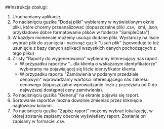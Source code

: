 ﻿##Instrukcja obsługi:
1. Uruchamiamy aplikację.
2. Po naciśnięciu guzika "Dodaj pliki" wybieramy w wyświetlonym oknie pliki, które chcemy przeanalizować (dopuszczalne pliki .csv, .xml, .json; przykładowe dobre formatowanie plików w folderze "SampleData").
3. W każdym momencie możemy usunąć dodane pliki. Wystarczy na liście wybrać plik do usunięcia i nacisnąć guzik "Usuń plik" (spowoduje to też usunięcie z bazy danych aplikacji wszystkich danych pochodzących z tego pliku)
4. Z listy "Raporty do wygenerowania" wybieramy interesujący nas raport.
	* W przypadku raportów "...dla klienta o wskazanym identyfikatorze" wybieramy na pojawiającej się liście identyfikator klienta.
	* W przypadku raportu "Zamówienia w podanym przedziale cenowym" wprowadzamy wartości interesującego nas zakresu cenowego (dopuszczalne wprowadzanie liczb z przedziału od 0 do najwyższej dostępnej ceny zamówienia).
5. Po naciśnięciu guzika "Generuj" na ekranie pojawia się raport.
6. Sortowanie raportów można dowolnie zmieniać przez kliknięcie nagłówków kolumn.
7. Po naciśnięciu guzika "Zapisz raport" możemy wybrać lokalizację, w której zostanie zapisany obecnie wyświetlany raport. Zostanie on zapisany w formacie .csv.